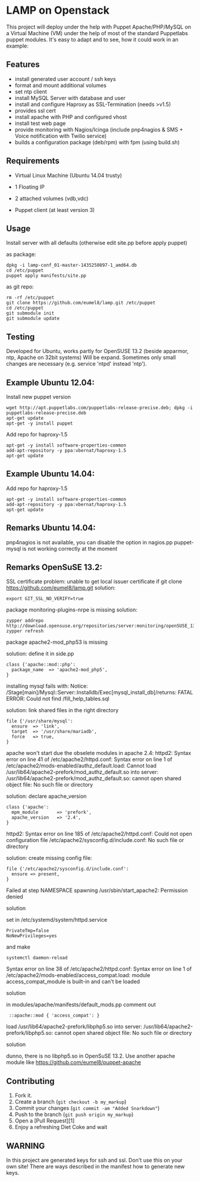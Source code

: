 LAMP on Openstack
=================
This project will deploy under the help with Puppet Apache/PHP/MySQL on a Virtual Machine (VM) 
under the help of most of the standard Puppetlabs puppet modules. It's easy to adapt and to see, 
how it could work in an example: 
 

Features
--------

- install generated user account / ssh keys
- format and mount additional volumes
- set ntp client
- install MySQL Server with database and user
- install and configure Haproxy as SSL-Termination (needs >v1.5)
- provides ssl cert
- install apache with PHP and configured vhost
- install test web page
- provide monitoring with Nagios/Icinga (include pnp4nagios & SMS + Voice notification with Twilio service)
- builds a configuration package (deb/rpm) with fpm (using build.sh)


Requirements
------------
- Virtual Linux Machine (Ubuntu 14.04 trusty)
- 1 Floating IP
- 2 attached volumes (vdb,vdc)

- Puppet client (at least version 3)


Usage
-----

Install server with all defaults (otherwise edit site.pp before apply puppet)

as package:

    dpkg -i lamp-conf_01-master-1435250897-1_amd64.db
	cd /etc/puppet
	puppet apply manifests/site.pp

as git repo:

    rm -rf /etc/puppet
    git clone https://github.com/eumel8/lamp.git /etc/puppet
    cd /etc/puppet
    git submodule init
    git submodule update

Testing
-------

Developed for Ubuntu, works partly for OpenSUSE 13.2 (beside apparmor, ntp, Apache on 32bit systems)
Will be expand. Sometimes only small changes are necessary (e.g. service 'ntpd' instead 'ntp').

Example Ubuntu 12.04:
---------------------

Install new puppet version

    wget http://apt.puppetlabs.com/puppetlabs-release-precise.deb; dpkg -i puppetlabs-release-precise.deb
    apt-get update
    apt-get -y install puppet

Add repo for haproxy-1.5

    apt-get -y install software-properties-common
    add-apt-repository -y ppa:vbernat/haproxy-1.5
    apt-get update

Example Ubuntu 14.04:
---------------------

Add repo for haproxy-1.5

    apt-get -y install software-properties-common
    add-apt-repository -y ppa:vbernat/haproxy-1.5
    apt-get update


Remarks Ubuntu 14.04:
---------------------

pnp4nagios is not available, you can disable the option in nagios.pp
puppet-mysql is not working correctly at the moment


Remarks OpenSuSE 13.2:
----------------------

SSL certificate problem: unable to get local issuer certificate
if git clone https://github.com/eumel8/lamp.git
solution: 

    export GIT_SSL_NO_VERIFY=true

package monitoring-plugins-nrpe is missing
solution:

    zypper addrepo http://download.opensuse.org/repositories/server:monitoring/openSUSE_13.2/server:monitoring.repo
    zypper refresh

package apache2-mod_php53 is missing

solution: define it in side.pp

    class {'apache::mod::php':
      package_name  => 'apache2-mod_php5',
    }

installing mysql fails with:
Notice: /Stage[main]/Mysql::Server::Installdb/Exec[mysql_install_db]/returns: FATAL ERROR: Could not find /fill_help_tables.sql

solution: link shared files in the right directory

    file {'/usr/share/mysql':
      ensure  => 'link',
      target  => '/usr/share/mariadb',
      force   => true,
    }

apache won't start due the obselete modules in apache 2.4:
httpd2: Syntax error on line 41 of /etc/apache2/httpd.conf: Syntax error on line 1 of /etc/apache2/mods-enabled/authz_default.load: Cannot load /usr/lib64/apache2-prefork/mod_authz_default.so into server: /usr/lib64/apache2-prefork/mod_authz_default.so: cannot open shared object file: No such file or directory

solution: declare apache_version

    class {'apache':
      mpm_module       => 'prefork',
      apache_version   => '2.4',
    }

httpd2: Syntax error on line 185 of /etc/apache2/httpd.conf: Could not open configuration file /etc/apache2/sysconfig.d/include.conf: No such file or directory

solution: create missing config file:

    file {'/etc/apache2/sysconfig.d/include.conf':
      ensure => present,
    }

 Failed at step NAMESPACE spawning /usr/sbin/start_apache2: Permission denied

solution

set in /etc/systemd/system/httpd.service

    PrivateTmp=false
    NoNewPrivileges=yes

and make

    systemctl daemon-reload


Syntax error on line 38 of /etc/apache2/httpd.conf: Syntax error on line 1 of /etc/apache2/mods-enabled/access_compat.load: module access_compat_module is built-in and can't be loaded


solution

in modules/apache/manifests/default_mods.pp comment out

     ::apache::mod { 'access_compat': }

load /usr/lib64/apache2-prefork/libphp5.so into server: /usr/lib64/apache2-prefork/libphp5.so: cannot open shared object file: No such file or directory

solution

dunno, there is no libphp5.so in OpenSuSE 13.2. Use another apache module like https://github.com/eumel8/puppet-apache

Contributing
------------

1. Fork it.
2. Create a branch (`git checkout -b my_markup`)
3. Commit your changes (`git commit -am "Added Snarkdown"`)
4. Push to the branch (`git push origin my_markup`)
5. Open a [Pull Request][1]
6. Enjoy a refreshing Diet Coke and wait

WARNING
-------

In this project are generated keys for ssh and ssl. Don't use this on your own site! There are ways described
in the manifest how to generate new keys.

